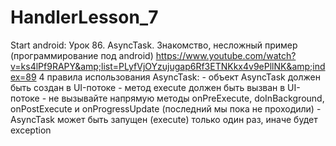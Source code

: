 # HandlerLesson_7
Start аndroid: Урок 86. AsyncTask. Знакомство, несложный пример (программирование под android) https://www.youtube.com/watch?v=ks4lPf9RAPY&amp;list=PLyfVjOYzujugap6Rf3ETNKkx4v9ePllNK&amp;index=89 4 правила использования AsyncTask:  - объект AsyncTask должен быть создан в UI-потоке  - метод execute должен быть вызван в UI-потоке  - не вызывайте напрямую методы onPreExecute, doInBackground, onPostExecute и onProgressUpdate (последний мы пока не проходили)  - AsyncTask может быть запущен (execute) только один раз, иначе будет exception
